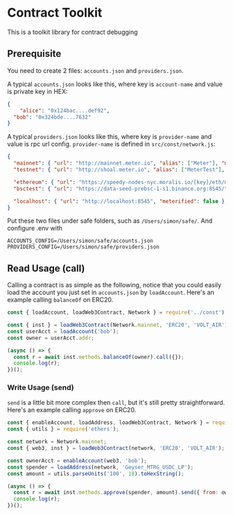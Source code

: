 # Contract Toolkit

This is a toolkit library for contract debugging

## Prerequisite

You need to create 2 files: `accounts.json` and `providers.json`. 

A typical `accounts.json` looks like this, where key is `account-name` and value is private key in HEX:

```json
{
	"alice": "0x124bac....def92",
  "bob": "0x324bde....7632"
}
```

A typical `providers.json` looks like this, where key is `provider-name` and value is rpc url config. `provider-name` is defined in `src/const/network.js`:

```json
{
  "mainnet": { "url": "http://mainnet.meter.io", "alias": ["Meter"], "meterified": true },
  "testnet": { "url": "http://shoal.meter.io", "alias": ["MeterTest"], "meterified": true },

  "ethereum": { "url": "https://speedy-nodes-nyc.moralis.io/[key]/eth/mainnet" },
  "bsctest": { "url": "https://data-seed-prebsc-1-s1.binance.org:8545/", "alias": ["BSCTest"] },

  "localhost": { "url": "http://localhost:8545", "meterified": false },
}
```

Put these two files under safe folders, such as `/Users/simon/safe/`. And configure .env with 

```
ACCOUNTS_CONFIG=/Users/simon/safe/accounts.json
PROVIDERS_CONFIG=/Users/simon/safe/providers.json
```
## Read Usage (call)

Calling a contract is as simple as the following, notice that you could easily load the account you just set in `accounts.json` by `loadAccount`. Here's an example calling `balanceOf` on ERC20.

```js
const { loadAccount, loadWeb3Contract, Network } = require('../const');

const { inst } = loadWeb3Contract(Network.mainnet, 'ERC20', 'VOLT_AIR');
const userAcct = loadAccount('bob');
const owner = userAcct.addr;

(async () => {
  const r = await inst.methods.balanceOf(owner).call({});
  console.log(r);
})();

```

### Write Usage (send)

`send` is a little bit more complex then `call`, but it's still pretty straightforward. Here's an example calling `approve` on ERC20.

```js
const { enableAccount, loadAddress, loadWeb3Contract, Network } = require('../const');
const { utils } = require('ethers');

const network = Network.mainnet;
const { web3, inst } = loadWeb3Contract(network, 'ERC20', 'VOLT_AIR');

const ownerAcct = enableAccount(web3, 'bob');
const spender = loadAddress(network, 'Geyser_MTRG_USDC_LP');
const amount = utils.parseUnits('100', 18).toHexString();

(async () => {
  const r = await inst.methods.approve(spender, amount).send({ from: ownerAcct.addr, gasLimit: 4700000 });
  console.log(r);
})();

```